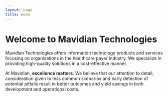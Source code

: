 ```yaml
---
layout: page
title: Home
---
```


# Welcome to Mavidian Technologies

Mavidian Technologies offers information technology products and services focusing on organizations in the healthcare payer industry. We specialize in providing high-quality solutions in a cost-effective manner.

At Mavidian, **excellence matters**. We believe that our attention to detail, consideration given to less common scenarios and early detection of potential pitfalls result in better outcomes and yield savings in both development and operational costs.
